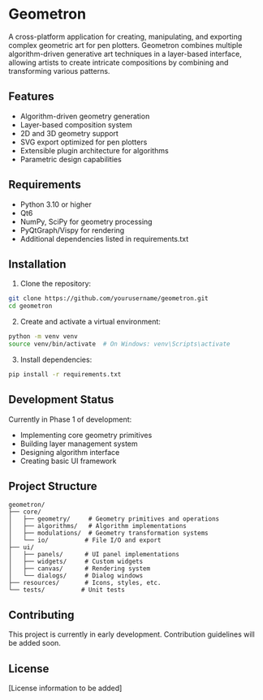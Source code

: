 # Geometron

A cross-platform application for creating, manipulating, and exporting complex geometric art for pen plotters. Geometron combines multiple algorithm-driven generative art techniques in a layer-based interface, allowing artists to create intricate compositions by combining and transforming various patterns.

## Features

- Algorithm-driven geometry generation
- Layer-based composition system
- 2D and 3D geometry support
- SVG export optimized for pen plotters
- Extensible plugin architecture for algorithms
- Parametric design capabilities

## Requirements

- Python 3.10 or higher
- Qt6
- NumPy, SciPy for geometry processing
- PyQtGraph/Vispy for rendering
- Additional dependencies listed in requirements.txt

## Installation

1. Clone the repository:
```bash
git clone https://github.com/yourusername/geometron.git
cd geometron
```

2. Create and activate a virtual environment:
```bash
python -m venv venv
source venv/bin/activate  # On Windows: venv\Scripts\activate
```

3. Install dependencies:
```bash
pip install -r requirements.txt
```

## Development Status

Currently in Phase 1 of development:
- Implementing core geometry primitives
- Building layer management system
- Designing algorithm interface
- Creating basic UI framework

## Project Structure

```
geometron/
├── core/
│   ├── geometry/     # Geometry primitives and operations
│   ├── algorithms/   # Algorithm implementations
│   ├── modulations/  # Geometry transformation systems
│   └── io/          # File I/O and export
├── ui/
│   ├── panels/      # UI panel implementations
│   ├── widgets/     # Custom widgets
│   ├── canvas/      # Rendering system
│   └── dialogs/     # Dialog windows
├── resources/       # Icons, styles, etc.
└── tests/          # Unit tests
```

## Contributing

This project is currently in early development. Contribution guidelines will be added soon.

## License

[License information to be added] 